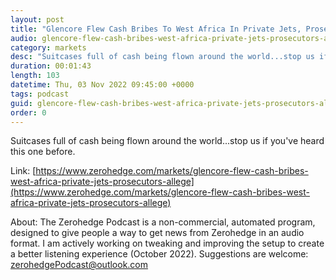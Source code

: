 ```yaml
---
layout: post
title: "Glencore Flew Cash Bribes To West Africa In Private Jets, Prosecutors Allege "
audio: glencore-flew-cash-bribes-west-africa-private-jets-prosecutors-allege-0
category: markets
desc: "Suitcases full of cash being flown around the world...stop us if you've heard this one before. "
duration: 00:01:43
length: 103
datetime: Thu, 03 Nov 2022 09:45:00 +0000
tags: podcast
guid: glencore-flew-cash-bribes-west-africa-private-jets-prosecutors-allege-0
order: 0
---
```

Suitcases full of cash being flown around the world...stop us if you've heard this one before. 

Link: [https://www.zerohedge.com/markets/glencore-flew-cash-bribes-west-africa-private-jets-prosecutors-allege](https://www.zerohedge.com/markets/glencore-flew-cash-bribes-west-africa-private-jets-prosecutors-allege)

About: The Zerohedge Podcast is a non-commercial, automated program, designed to give people a way to get news from Zerohedge in an audio format.  I am actively working on tweaking and improving the setup to create a better listening experience (October 2022).  Suggestions are welcome: [zerohedgePodcast@outlook.com](mailto:zerohedgePodcast@outlook.com)